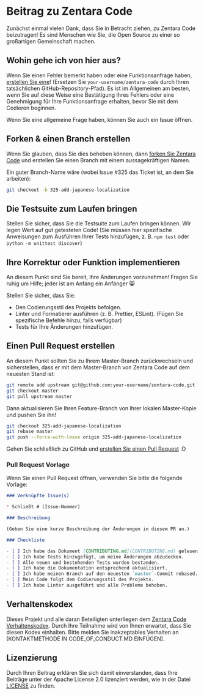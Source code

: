 # Beitrag zu Zentara Code

Zunächst einmal vielen Dank, dass Sie in Betracht ziehen, zu Zentara Code beizutragen! Es sind Menschen wie Sie, die Open Source zu einer so großartigen Gemeinschaft machen.

## Wohin gehe ich von hier aus?

Wenn Sie einen Fehler bemerkt haben oder eine Funktionsanfrage haben, [erstellen Sie eine](https://github.com/your-username/zentara-code/issues/new/choose)! (Ersetzen Sie `your-username/zentara-code` durch Ihren tatsächlichen GitHub-Repository-Pfad). Es ist im Allgemeinen am besten, wenn Sie auf diese Weise eine Bestätigung Ihres Fehlers oder eine Genehmigung für Ihre Funktionsanfrage erhalten, bevor Sie mit dem Codieren beginnen.

Wenn Sie eine allgemeine Frage haben, können Sie auch ein Issue öffnen.

## Forken & einen Branch erstellen

Wenn Sie glauben, dass Sie dies beheben können, dann [forken Sie Zentara Code](https://github.com/your-username/zentara-code/fork) und erstellen Sie einen Branch mit einem aussagekräftigen Namen.

Ein guter Branch-Name wäre (wobei Issue #325 das Ticket ist, an dem Sie arbeiten):

```sh
git checkout -b 325-add-japanese-localization
```

## Die Testsuite zum Laufen bringen

Stellen Sie sicher, dass Sie die Testsuite zum Laufen bringen können. Wir legen Wert auf gut getesteten Code!
(Sie müssen hier spezifische Anweisungen zum Ausführen Ihrer Tests hinzufügen, z. B. `npm test` oder `python -m unittest discover`)

## Ihre Korrektur oder Funktion implementieren

An diesem Punkt sind Sie bereit, Ihre Änderungen vorzunehmen! Fragen Sie ruhig um Hilfe; jeder ist am Anfang ein Anfänger :smile_cat:

Stellen Sie sicher, dass Sie:
*   Den Codierungsstil des Projekts befolgen.
*   Linter und Formatierer ausführen (z. B. Prettier, ESLint). (Fügen Sie spezifische Befehle hinzu, falls verfügbar)
*   Tests für Ihre Änderungen hinzufügen.

## Einen Pull Request erstellen

An diesem Punkt sollten Sie zu Ihrem Master-Branch zurückwechseln und sicherstellen, dass er mit dem Master-Branch von Zentara Code auf dem neuesten Stand ist:

```sh
git remote add upstream git@github.com:your-username/zentara-code.git
git checkout master
git pull upstream master
```

Dann aktualisieren Sie Ihren Feature-Branch von Ihrer lokalen Master-Kopie und pushen Sie ihn!

```sh
git checkout 325-add-japanese-localization
git rebase master
git push --force-with-lease origin 325-add-japanese-localization
```

Gehen Sie schließlich zu GitHub und [erstellen Sie einen Pull Request](https://github.com/your-username/zentara-code/compare) :D

### Pull Request Vorlage

Wenn Sie einen Pull Request öffnen, verwenden Sie bitte die folgende Vorlage:

```markdown
### Verknüpfte Issue(s)

* Schließt # (Issue-Nummer)

### Beschreibung

(Geben Sie eine kurze Beschreibung der Änderungen in diesem PR an.)

### Checkliste

- [ ] Ich habe das Dokument [CONTRIBUTING.md](CONTRIBUTING.md) gelesen.
- [ ] Ich habe Tests hinzugefügt, um meine Änderungen abzudecken.
- [ ] Alle neuen und bestehenden Tests wurden bestanden.
- [ ] Ich habe die Dokumentation entsprechend aktualisiert.
- [ ] Ich habe meinen Branch auf den neuesten `master`-Commit rebased.
- [ ] Mein Code folgt dem Codierungsstil des Projekts.
- [ ] Ich habe Linter ausgeführt und alle Probleme behoben.
```

## Verhaltenskodex

Dieses Projekt und alle daran Beteiligten unterliegen dem [Zentara Code Verhaltenskodex](CODE_OF_CONDUCT.md). Durch Ihre Teilnahme wird von Ihnen erwartet, dass Sie diesen Kodex einhalten. Bitte melden Sie inakzeptables Verhalten an [KONTAKTMETHODE IN CODE_OF_CONDUCT.MD EINFÜGEN].

## Lizenzierung

Durch Ihren Beitrag erklären Sie sich damit einverstanden, dass Ihre Beiträge unter der Apache License 2.0 lizenziert werden, wie in der Datei [LICENSE](LICENSE) zu finden.
